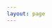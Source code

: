 ```yaml
---
layout: page
---
```


<Bookmarks />

<script setup>
import Bookmarks from "./Bookmarks.vue"
</script>
